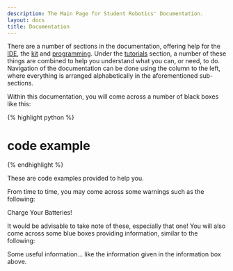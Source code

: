 ```yaml
---
description: The Main Page for Student Robotics' Documentation.
layout: docs
title: Documentation
---
```

There are a number of sections in the documentation,
 offering help for the [IDE](/docs/IDE/),
 the [kit](/docs/kit/) and [programming](/docs/programming/).
Under the [tutorials](/docs/tutorials/) section,
 a number of these things are combined to help you understand what you can,
 or need, to do.
 Navigation of the documentation can be done using the column to the left,
 where everything is arranged alphabetically in the aforementioned sub-sections.


Within this documentation, you will come across a number of black boxes like this:

{% highlight python %}
# code example
{% endhighlight %}

These are code examples provided to help you.

From time to time,
 you may come across some warnings such as the following:

<div class="warning">Charge Your Batteries!</div>

It would be advisable to take note of these,
 especially that one! You will also come across some blue boxes providing information,
 similar to the following:

<div class="info">Some useful information... like the information given in the information box above.</div>
